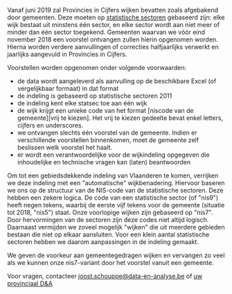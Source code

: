 Vanaf juni 2019 zal Provincies in Cijfers wijken bevatten zoals afgebakend door gemeenten. 
Deze moeten op [statistische sectoren](https://statbel.fgov.be/nl/over-statbel/methodologie/classificaties/statistische-sectoren) gebaseerd zijn: elke wijk bestaat uit minstens één sector, en elke sector wordt aan niet meer of minder dan één sector toegekend.
Gemeenten waarvan we vóór eind november 2018 een voorstel ontvangen zullen hierin opgenomen worden. Hierna worden verdere aanvullingen of correcties halfjaarlijks verwerkt en jaarlijks aangevuld in Provincies in Cijfers.

Voorstellen worden opgenomen onder volgende voorwaarden:
- de data wordt aangeleverd als aanvulling op de beschikbare Excel (of vergelijkbaar formaat) in dat format
- de indeling is gebaseerd op statistische sectoren 2011
- de indeling kent elke statsec toe aan één wijk
- de wijk krijgt een unieke code van het format [niscode van de gemeente][vrij te kiezen]. Het vrij te kiezen gedeelte bevat enkel letters, cijfers en underscores.
- we ontvangen slechts één voorstel van de gemeente. Indien er verschillende voorstellen binnenkomen, moet de gemeente zelf beslissen welk voorstel het haalt.
- er wordt een verantwoordelijke voor de wijkindeling opgegeven die inhoudelijke en technische vragen kan (laten) beantwoorden

Om tot een gebiedsdekkende indeling van Vlaanderen te komen, verrijken we deze indeling met een "automatische" wijkbenadering. Hiervoor baseren we ons op de structuur van de NIS-code van de statistische sectoren. Deze hebben een zekere logica. De code van een statistische sector (of "nis9") heeft negen tekens, waarbij de eerste vijf tekens voor de gemeente (situatie tot 2018, "nis5") staat. Onze voorlopige wijken zijn gebaseerd op "nis7". Door hervormingen van de sectoren zijn deze codes niet altijd logisch. Daarnaast vermijden we zoveel mogelijk "wijken" die uit meerdere gebieden bestaan die niet op elkaar aansluiten. Voor een klein aantal statistische sectoren hebben we daarom aanpassingen in de indeling gemaakt.

We geven de voorkeur aan gemeentegedragen wijken en vervangen zo veel als we kunnen onze nis7-variant door het voorstel vanuit een gemeente.

Voor vragen, contacteer joost.schouppe@data-en-analyse.be of [uw provinciaal D&A](https://provincies.incijfers.be/databank?report=project_d_en_a)
